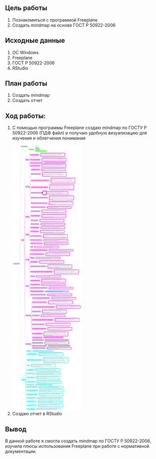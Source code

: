## Цель работы

1.  Познакомиться с программой Freeplane
2.  Создать mindmap на основе ГОСТ Р 50922-2006

## Исходные данные

1.  ОС Windows
2.  Freeplane
3.  ГОСТ Р 50922-2006
4.  RStudio

## План работы

1.  Создать mindmap
2.  Создать отчет

## Ход работы:

1.  С помощью программы Freeplane создаю mindmap по ГОСТУ Р 50922-2006 (ПДФ файл) и получаю удобную визуализацию для изучения и облегчения понимания\
    \
    ![](GOST.png)
2.  Создаю отчет в RStudio


## Вывод

В данной работе я смогла создать mindmap по ГОСТУ Р 50922-2006, изучила плюсы использования Freeplane при работе с нормативной документации.
